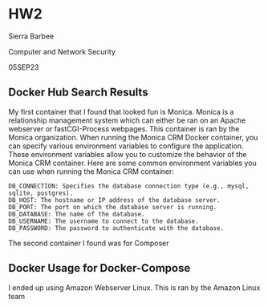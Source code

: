 # HW2
Sierra Barbee

Computer and Network Security

05SEP23

## Docker Hub Search Results
My first container that I found that looked fun is Monica. Monica is a relationship management system which can either be ran on an Apache webserver or fastCGI-Process webpages. This container is ran by the Monica organization. When running the Monica CRM Docker container, you can specify various environment variables to configure the application. These environment variables allow you to customize the behavior of the Monica CRM container. Here are some common environment variables you can use when running the Monica CRM container:

    DB_CONNECTION: Specifies the database connection type (e.g., mysql, sqlite, postgres).
    DB_HOST: The hostname or IP address of the database server.
    DB_PORT: The port on which the database server is running.
    DB_DATABASE: The name of the database.
    DB_USERNAME: The username to connect to the database.
    DB_PASSWORD: The password to authenticate with the database.

The second container I found was for Composer 

## Docker Usage for Docker-Compose 
I ended up using Amazon Webserver Linux. This is ran by the Amazon Linux team
